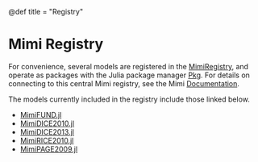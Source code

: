 @def title = "Registry"

# Mimi Registry

For convenience, several models are registered in the [MimiRegistry](https://github.com/mimiframework/Mimi.jl), and operate as packages with the Julia package manager [Pkg](https://docs.julialang.org/en/v1/stdlib/Pkg/index.html). For details on connecting to this central Mimi registry, see the Mimi [Documentation](https://www.mimiframework.org/Mimi.jl/stable/).

The models currently included in the registry include those linked below.

* [MimiFUND.jl](https://github.com/fund-model/MimiFUND.jl)
* [MimiDICE2010.jl](https://github.com/anthofflab/MimiDICE2010.jl)
* [MimiDICE2013.jl](https://github.com/anthofflab/MimiDICE2013.jl)
* [MimiRICE2010.jl](https://github.com/anthofflab/MimiRICE2010.jl)
* [MimiPAGE2009.jl](https://github.com/anthofflab/MimiPAGE2009.jl)
